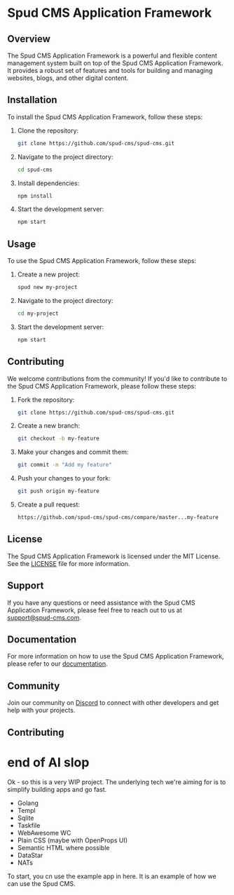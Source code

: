 # Spud CMS Application Framework

## Overview

The Spud CMS Application Framework is a powerful and flexible content management system built on top of the Spud CMS Application Framework. It provides a robust set of features and tools for building and managing websites, blogs, and other digital content.

## Installation

To install the Spud CMS Application Framework, follow these steps:

1. Clone the repository:
   ```bash
   git clone https://github.com/spud-cms/spud-cms.git
   ```

2. Navigate to the project directory:
   ```bash
   cd spud-cms
   ```

3. Install dependencies:
   ```bash
   npm install
   ```

4. Start the development server:
   ```bash
   npm start
   ```

## Usage

To use the Spud CMS Application Framework, follow these steps:

1. Create a new project:
   ```bash
   spud new my-project
   ```

2. Navigate to the project directory:
   ```bash
   cd my-project
   ```

3. Start the development server:
   ```bash
   npm start
   ```

## Contributing

We welcome contributions from the community! If you'd like to contribute to the Spud CMS Application Framework, please follow these steps:

1. Fork the repository:
   ```bash
   git clone https://github.com/spud-cms/spud-cms.git
   ```

2. Create a new branch:
   ```bash
   git checkout -b my-feature
   ```

3. Make your changes and commit them:
   ```bash
   git commit -m "Add my feature"
   ```

4. Push your changes to your fork:
   ```bash
   git push origin my-feature
   ```

5. Create a pull request:
   ```bash
   https://github.com/spud-cms/spud-cms/compare/master...my-feature
   ```

## License

The Spud CMS Application Framework is licensed under the MIT License. See the [LICENSE](LICENSE) file for more information.

## Support

If you have any questions or need assistance with the Spud CMS Application Framework, please feel free to reach out to us at [support@spud-cms.com](mailto:support@spud-cms.com).

## Documentation

For more information on how to use the Spud CMS Application Framework, please refer to our [documentation](https://docs.spud-cms.com).

## Community

Join our community on [Discord](https://discord.gg/spud-cms) to connect with other developers and get help with your projects.

## Contributing


# end of AI slop

Ok - so this is a very WIP project. The underlying tech we're aiming for is to simplify building apps and go fast.

- Golang
- Templ
- Sqlite
- Taskfile
- WebAwesome WC
- Plain CSS (maybe with OpenProps UI)
- Semantic HTML where possible
- DataStar
- NATs


To start, you cn use the example app in here. It is an example of how we can use the Spud CMS.
